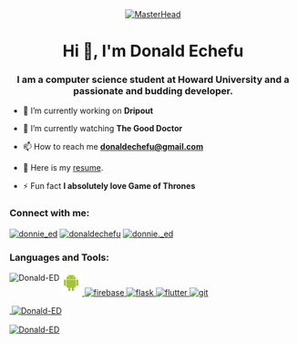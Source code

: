 <div align="center">
    <a href="https://github.com/Donald-ED">
        <img src="https://tenor.com/view/ted-lasso-afc-richmond-believe-gif-22969950" alt="MasterHead">
    </a>
</div>
<h1 align="center">Hi 👋, I'm Donald Echefu</h1>
<h3 align="center">I am a computer science student at Howard University and a passionate and budding developer.</h3>

- 🔭 I’m currently working on **Dripout**

- 👯 I’m currently watching  **The Good Doctor**

- 📫 How to reach me **donaldechefu@gmail.com**

- 📄 Here is my [resume](https://drive.google.com/file/d/1hpBVmbyW80bJ662u_PaDpUVntq6alkMN/view?usp=sharing).



- ⚡ Fun fact **I absolutely love Game of Thrones**

<h3 align="left">Connect with me:</h3>
<p align="left">
<a href="https://x.com/donnie_ed" target="blank"><img align="center" src="https://raw.githubusercontent.com/rahuldkjain/github-profile-readme-generator/master/src/images/icons/Social/twitter.svg" alt="donnie_ed" height="30" width="40" /></a>
<a href="https://www.linkedin.com/in/donaldechefu/" target="blank"><img align="center" src="https://raw.githubusercontent.com/rahuldkjain/github-profile-readme-generator/master/src/images/icons/Social/linked-in-alt.svg" alt="donaldechefu" height="30" width="40" /></a>
<a href="https://www.instagram.com/donnie._ed/" target="blank"><img align="center" src="https://raw.githubusercontent.com/rahuldkjain/github-profile-readme-generator/master/src/images/icons/Social/instagram.svg" alt="donnie._ed" height="30" width="40" /></a>
</p>

<h3 align="left">Languages and Tools:</h3>
<p align="left"> <a href="https://developer.android.com" target="_blank" rel="noreferrer"> <img src="https://raw.githubusercontent.com/devicons/devicon/master/icons/android/android-original-wordmark.svg" alt="android" width="40" height="40"/> </a> <a href="https://firebase.google.com/" target="_blank" rel="noreferrer"> <img src="https://www.vectorlogo.zone/logos/firebase/firebase-icon.svg" alt="firebase" width="40" height="40"/> </a> <a href="https://flask.palletsprojects.com/" target="_blank" # rel="noreferrer"> <img src="https://www.vectorlogo.zone/logos/pocoo_flask/pocoo_flask-icon.svg" alt="flask" width="40" height="40"/> </a> <a href="https://flutter.dev" target="_blank" rel="noreferrer"> <img # # # # # src="https://www.vectorlogo.zone/logos/flutterio/flutterio-icon.svg" alt="flutter" width="40" height="40"/> </a> <a href="https://git-scm.com/" target="_blank" rel="noreferrer"> <img src="https://www.vectorlogo.zone/logos/git-scm/git-scm-icon.svg" # alt="git" width="40" height="40"/> </a> <a href="https://www.java.com" target


<p><img align="left" src="https://github-readme-stats.vercel.app/api/top-langs?username=Donald-ED&show_icons=true&locale=en&layout=compact" alt="Donald-ED" /></p>

<p>&nbsp;<img align="center" src="https://github-readme-stats.vercel.app/api?username=Donald-ED&show_icons=true&locale=en" alt="Donald-ED" /></p>

<p><img align="center" src="https://github-readme-streak-stats.herokuapp.com/?user=Donald-ED&" alt="Donald-ED" /></p>

